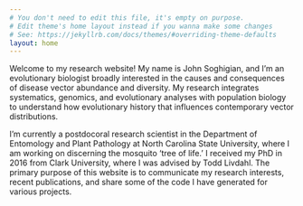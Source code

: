 ```yaml
---
# You don't need to edit this file, it's empty on purpose.
# Edit theme's home layout instead if you wanna make some changes
# See: https://jekyllrb.com/docs/themes/#overriding-theme-defaults
layout: home
---
```


Welcome to my research website! My name is John Soghigian, and I’m an evolutionary biologist broadly interested in the causes and consequences of disease vector abundance and diversity. My research integrates systematics, genomics, and evolutionary analyses with population biology to understand how evolutionary history that influences contemporary vector distributions. 

I’m currently a postdocoral research scientist in the Department of Entomology and Plant Pathology at North Carolina State University, where I am working on discerning the mosquito ‘tree of life.’ I received my PhD in 2016 from Clark University, where I was advised by Todd Livdahl. The primary purpose of this website is to communicate my research interests, recent publications, and share some of the code I have generated for various projects.
